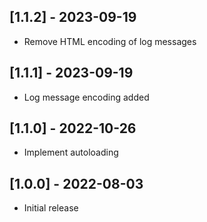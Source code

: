 ## [1.1.2] - 2023-09-19

- Remove HTML encoding of log messages


## [1.1.1] - 2023-09-19

- Log message encoding added


## [1.1.0] - 2022-10-26

- Implement autoloading


## [1.0.0] - 2022-08-03

- Initial release
